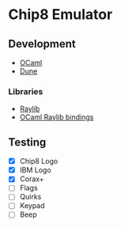 # Chip8 Emulator

## Development

- [OCaml](https://ocaml.org/)
- [Dune](https://dune.build/)

### Libraries

- [Raylib](https://www.raylib.com/)
- [OCaml Raylib bindings](https://github.com/tjammer/raylib-ocaml)

## Testing

- [x] Chip8 Logo
- [x] IBM Logo
- [x] Corax+
- [ ] Flags
- [ ] Quirks
- [ ] Keypad
- [ ] Beep